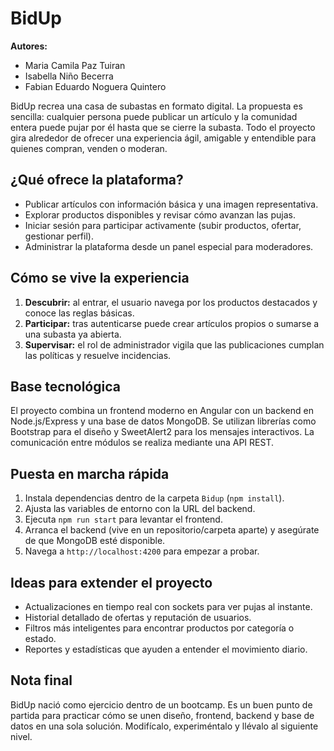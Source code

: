 BidUp
=====
**Autores:**  
- Maria Camila Paz Tuiran  
- Isabella Niño Becerra  
- Fabian Eduardo Noguera Quintero  

BidUp recrea una casa de subastas en formato digital. La propuesta es sencilla: cualquier persona puede publicar un artículo y la comunidad entera puede pujar por él hasta que se cierre la subasta. Todo el proyecto gira alrededor de ofrecer una experiencia ágil, amigable y entendible para quienes compran, venden o moderan.

## ¿Qué ofrece la plataforma?

- Publicar artículos con información básica y una imagen representativa.
- Explorar productos disponibles y revisar cómo avanzan las pujas.
- Iniciar sesión para participar activamente (subir productos, ofertar, gestionar perfil).
- Administrar la plataforma desde un panel especial para moderadores.

## Cómo se vive la experiencia

1. **Descubrir:** al entrar, el usuario navega por los productos destacados y conoce las reglas básicas.
2. **Participar:** tras autenticarse puede crear artículos propios o sumarse a una subasta ya abierta.
3. **Supervisar:** el rol de administrador vigila que las publicaciones cumplan las políticas y resuelve incidencias.

## Base tecnológica

El proyecto combina un frontend moderno en Angular con un backend en Node.js/Express y una base de datos MongoDB. Se utilizan librerías como Bootstrap para el diseño y SweetAlert2 para los mensajes interactivos. La comunicación entre módulos se realiza mediante una API REST.

## Puesta en marcha rápida

1. Instala dependencias dentro de la carpeta `Bidup` (`npm install`).
2. Ajusta las variables de entorno con la URL del backend.
3. Ejecuta `npm run start` para levantar el frontend.
4. Arranca el backend (vive en un repositorio/carpeta aparte) y asegúrate de que MongoDB esté disponible.
5. Navega a `http://localhost:4200` para empezar a probar.

## Ideas para extender el proyecto

- Actualizaciones en tiempo real con sockets para ver pujas al instante.
- Historial detallado de ofertas y reputación de usuarios.
- Filtros más inteligentes para encontrar productos por categoría o estado.
- Reportes y estadísticas que ayuden a entender el movimiento diario.

## Nota final

BidUp nació como ejercicio dentro de un bootcamp. Es un buen punto de partida para practicar cómo se unen diseño, frontend, backend y base de datos en una sola solución. Modifícalo, experiméntalo y llévalo al siguiente nivel.
